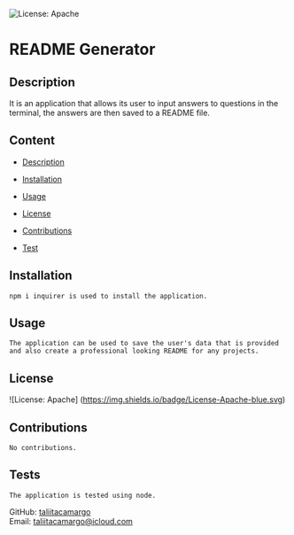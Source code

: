 
  ![License: Apache](https://img.shields.io/badge/License-Apache-blue.svg)

  # README Generator


  ## Description 
   It is an application that allows its user to input answers to questions in the terminal, the answers are then saved to a README file.


  ## Content
  - [Description](#description)
  
  - [Installation](#installation)
 
  - [Usage](#usage)
  
  - [License](#license)
 
  - [Contributions](#contributions)

  - [Test](#tests)

  ## Installation
    npm i inquirer is used to install the application.
  
  ## Usage 
    The application can be used to save the user's data that is provided and also create a professional looking README for any projects.

  ## License
  ![License: Apache] (https://img.shields.io/badge/License-Apache-blue.svg)
  <br>
  

  ## Contributions
    No contributions.

  ## Tests
    The application is tested using node.


  GitHub: [taliitacamargo](https://github.com/taliitacamargo)
  <br>
  Email: taliitacamargo@icloud.com
  
